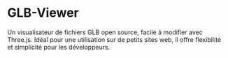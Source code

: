 # GLB-Viewer
Un visualisateur de fichiers GLB open source, facile à modifier avec Three.js. Idéal pour une utilisation sur de petits sites web, il offre flexibilité et simplicité pour les développeurs.
